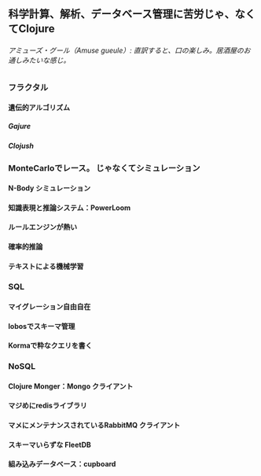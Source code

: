 ## 科学計算、解析、データベース管理に苦労じゃ、なくてClojure

###### アミューズ・グール（Amuse gueule）: 直訳すると、口の楽しみ。居酒屋のお通しみたいな感じ。

### フラクタル
#### 遺伝的アルゴリズム
##### Gajure
##### Clojush

### MonteCarloでレース。  じゃなくてシミュレーション
#### N-Body シミュレーション
#### 知識表現と推論システム：PowerLoom
#### ルールエンジンが熱い 
#### 確率的推論
#### テキストによる機械学習

### SQL
#### マイグレーション自由自在
#### lobosでスキーマ管理
#### Kormaで粋なクエリを書く

### NoSQL
#### Clojure Monger：Mongo クライアント
#### マジめにredisライブラリ
#### マメにメンテナンスされているRabbitMQ クライアント
#### スキーマいらずな FleetDB 
#### 組み込みデータベース：cupboard